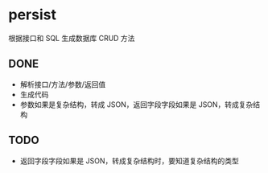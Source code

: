 persist
======================================

根据接口和 SQL 生成数据库 CRUD 方法


DONE
--------------------------------------

* 解析接口/方法/参数/返回值
* 生成代码
* 参数如果是复杂结构，转成 JSON，返回字段字段如果是 JSON，转成复杂结构


TODO
--------------------------------------

* 返回字段字段如果是 JSON，转成复杂结构时，要知道复杂结构的类型
